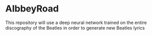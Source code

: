 # AIbbeyRoad
This repository will use a deep neural network trained on the entire discography of the Beatles in order to generate new Beatles lyrics
